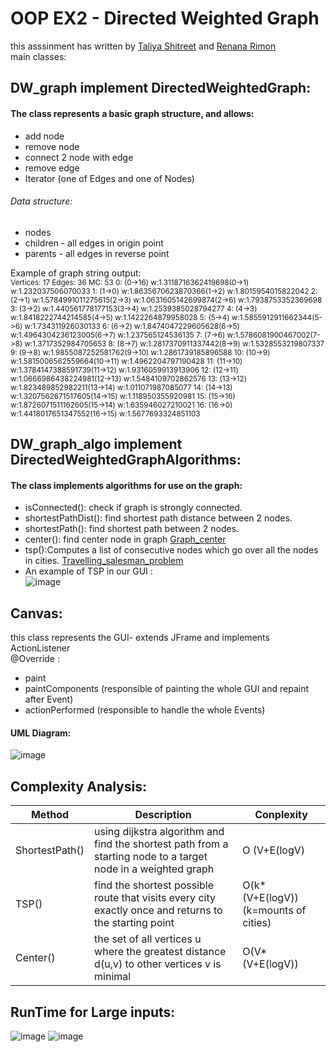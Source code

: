 # OOP EX2 -  Directed Weighted Graph

this asssinment has written by [Taliya Shitreet](https://github.com/taliyashitreet "Profile") and  [Renana Rimon](https://github.com/renanarimon "Profile") <br />
main classes:

## DW_graph implement DirectedWeightedGraph:
#### The class represents a basic graph structure, and allows:

- add node
- remove node
- connect 2 node with edge
- remove edge
- Iterator (one of Edges and one of Nodes)
###### Data structure:
- nodes
- children - all edges in origin point
- parents - all edges in reverse point
 
Example of graph string output:<br />
<sub>
  Vertices: 17 Edges: 36 MC: 53
  0: (0->16) w:1.3118716362419698(0->1) w:1.232037506070033
  1: (1->0) w:1.8635670623870366(1->2) w:1.8015954015822042
  2: (2->1) w:1.5784991011275615(2->3) w:1.0631605142699874(2->6) w:1.7938753352369698
  3: (3->2) w:1.440561778177153(3->4) w:1.2539385028794277
  4: (4->3) w:1.8418222744214585(4->5) w:1.1422264879958028
  5: (5->4) w:1.5855912911662344(5->6) w:1.734311926030133
  6: (6->2) w:1.8474047229605628(6->5) w:1.4964304236123005(6->7) w:1.237565124536135
  7: (7->6) w:1.5786081900467002(7->8) w:1.3717352984705653
  8: (8->7) w:1.2817370911337442(8->9) w:1.5328553219807337
  9: (9->8) w:1.9855087252581762(9->10) w:1.2861739185896588
  10: (10->9) w:1.5815006562559664(10->11) w:1.4962204797190428
  11: (11->10) w:1.3784147388591739(11->12) w:1.9316059913913906
  12: (12->11) w:1.0666986438224981(12->13) w:1.5484109702862576
  13: (13->12) w:1.823489852982211(13->14) w:1.011071987085077
  14: (14->13) w:1.3207562671517605(14->15) w:1.118950355920981
  15: (15->16) w:1.8726071511162605(15->14) w:1.635946027210021
  16: (16->0) w:1.4418017651347552(16->15) w:1.5677693324851103
</sup>


## DW_graph_algo implement DirectedWeightedGraphAlgorithms:

#### The class implements algorithms for use on the graph:

- isConnected(): check if graph is strongly connected.
- shortestPathDist(): find shortest path distance between 2 nodes.
- shortestPath(): find shortest path between 2 nodes.
- center(): find center node in graph
  [Graph_center](https://en.wikipedia.org/wiki/Graph_center)
- tsp():Computes a list of consecutive nodes which go over all the nodes in cities. 
  [Travelling_salesman_problem](https://en.wikipedia.org/wiki/Travelling_salesman_problem)
- An example of TSP in our GUI : <br />
![image](https://user-images.githubusercontent.com/77111035/145706446-64a457dd-563f-4363-9f80-f8b257c44d55.png)


## Canvas:
this class represents the GUI- extends JFrame and implements ActionListener <br />
 @Override :
 - paint
 - paintComponents (responsible of painting the whole GUI and repaint after Event)
 - actionPerformed (responsible to handle the whole Events)
 #### UML Diagram:
![image](https://user-images.githubusercontent.com/77111035/145707659-a911c416-245f-464a-913e-d24fc4152e75.png)

## Complexity Analysis:
| Method       |Description                                                                                                     | Conplexity                           |
|--------------|----------------------------------------------------------------------------------------------------------------|--------------------------------------|
|ShortestPath()| using dijkstra algorithm and  find the shortest path from a starting node to a target node in a weighted graph | O (V+E(logV)                         | 
|TSP()         | find the shortest possible route that visits every city exactly once and returns to the starting point         | O(k*(V+E(logV)) (k=mounts of cities) |  
| Center()     | the set of all vertices u where the greatest distance d(u,v) to other vertices v is minimal                    |O(V*(V+E(logV))                       |      

## RunTime for Large inputs:
![image](https://user-images.githubusercontent.com/77111035/145707734-1dab7974-723d-4808-a9b5-8ebd2ee7e3cd.png)
![image](https://user-images.githubusercontent.com/77111035/145707772-00ae8d05-d873-4379-969f-32614104f0ca.png)
